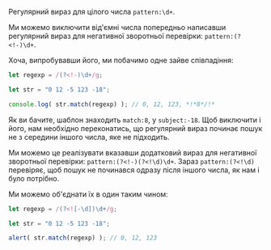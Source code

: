 
Регулярний вираз для цілого числа `pattern:\d+`.

Ми можемо виключити від'ємні числа попередньо написавши регулярний вираз для негативної зворотньої перевірки: `pattern:(?<!-)\d+`.

Хоча, випробувавши його, ми побачимо одне зайве співпадіння:

```js run
let regexp = /(?<!-)\d+/g;

let str = "0 12 -5 123 -18";

console.log( str.match(regexp) ); // 0, 12, 123, *!*8*/!*
```

Як ви бачите, шаблон знаходить `match:8`, у `subject:-18`. Щоб виключити і його, нам необхідно переконатись, що регулярний вираз починає пошук не з середини іншого числа, яке не підходить.

Ми можемо це реалізувати вказавши додатковий вираз для негативної зворотньої перевірки: `pattern:(?<!-)(?<!\d)\d+`. Зараз `pattern:(?<!\d)` перевіряє, щоб пошук не починався одразу після іншого числа, як нам і було потрібно.

Ми можемо об'єднати їх в один таким чином:

```js run
let regexp = /(?<![-\d])\d+/g;

let str = "0 12 -5 123 -18";

alert( str.match(regexp) ); // 0, 12, 123
```

